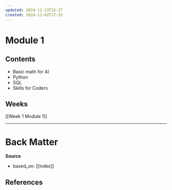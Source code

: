 ```yaml
---
updated: 2024-11-13T15:17
created: 2024-11-02T17:33
---
```

# Module 1
## Contents
- Basic math for AI
- Python
- SQL
- Skills for Coders
## Weeks
[[Week 1 Module 1]]

---
# Back Matter

**Source**
- based_on: [[index]]

**References**
- 